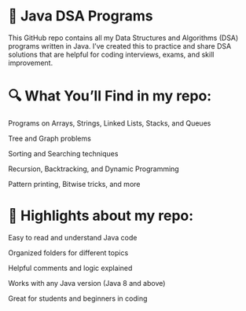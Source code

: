 # 📘 Java DSA Programs
This GitHub repo contains all my Data Structures and Algorithms (DSA) programs written in Java. I’ve created this to practice and share DSA solutions that are helpful for coding interviews, exams, and skill improvement.

# 🔍 What You’ll Find in my repo:
Programs on Arrays, Strings, Linked Lists, Stacks, and Queues

Tree and Graph problems

Sorting and Searching techniques

Recursion, Backtracking, and Dynamic Programming

Pattern printing, Bitwise tricks, and more

# 📌 Highlights about my repo:
Easy to read and understand Java code

Organized folders for different topics

Helpful comments and logic explained

Works with any Java version (Java 8 and above)

Great for students and beginners in coding
